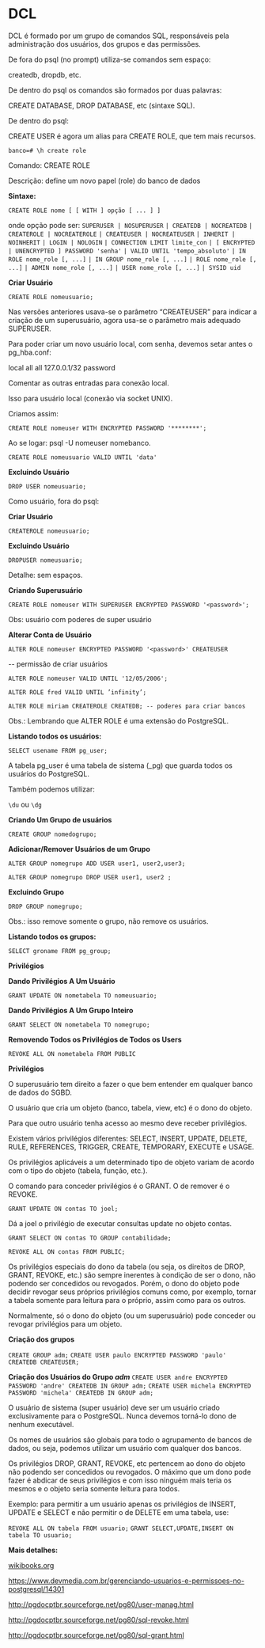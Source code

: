 # DCL

DCL é formado por um grupo de comandos SQL, responsáveis pela administração dos usuários, dos grupos e das permissões.

De fora do psql (no prompt) utiliza-se comandos sem espaço:

createdb, dropdb, etc.

De dentro do psql os comandos são formados por duas palavras:

CREATE DATABASE, DROP DATABASE, etc (sintaxe SQL).

De dentro do psql:

CREATE USER é agora um alias para CREATE ROLE, que tem mais recursos.

```
banco=# \h create role
```

Comando: CREATE ROLE

Descrição: define um novo papel (role) do banco de dados

**Sintaxe:**
```
CREATE ROLE nome [ [ WITH ] opção [ ... ] ]
```

onde opção pode ser:
    ```SUPERUSER | NOSUPERUSER```
   ```| CREATEDB | NOCREATEDB```
   ```| CREATEROLE | NOCREATEROLE```
   ```| CREATEUSER | NOCREATEUSER```
   ```| INHERIT | NOINHERIT```
   ```| LOGIN | NOLOGIN```
   ```| CONNECTION LIMIT limite_con```
   ```| [ ENCRYPTED | UNENCRYPTED ] PASSWORD 'senha'```
   ```| VALID UNTIL 'tempo_absoluto'```
   ```| IN ROLE nome_role [, ...]```
   ```| IN GROUP nome_role [, ...]```
   ```| ROLE nome_role [, ...]```
   ```| ADMIN nome_role [, ...]```
   ```| USER nome_role [, ...]```
   ```| SYSID uid```

**Criar Usuário**

```CREATE ROLE nomeusuario;```

Nas versões anteriores usava-se o parâmetro “CREATEUSER” para indicar a criação de um superusuário, agora usa-se o parâmetro mais adequado SUPERUSER.


Para poder criar um novo usuário local, com senha, devemos setar antes o pg_hba.conf:

local all all 127.0.0.1/32 password

Comentar as outras entradas para conexão local.

Isso para usuário local (conexão via socket UNIX).

Criamos assim:

```CREATE ROLE nomeuser WITH ENCRYPTED PASSWORD '********';```

Ao se logar: psql -U nomeuser nomebanco.

```CREATE ROLE nomeusuario VALID UNTIL 'data'```

**Excluindo Usuário**

```DROP USER nomeusuario;```

Como usuário, fora do psql:

**Criar Usuário**

```CREATEROLE nomeusuario;```

**Excluindo Usuário**

```DROPUSER nomeusuario;```

Detalhe: sem espaços.

**Criando Superusuário**

```CREATE ROLE nomeuser WITH SUPERUSER ENCRYPTED PASSWORD '<password>';```

Obs: usuário com poderes de super usuário

**Alterar Conta de Usuário**

```ALTER ROLE nomeuser ENCRYPTED PASSWORD '<password>' CREATEUSER```

-- permissão de criar usuários

```ALTER ROLE nomeuser VALID UNTIL '12/05/2006';```

```ALTER ROLE fred VALID UNTIL ’infinity’;```

```ALTER ROLE miriam CREATEROLE CREATEDB; -- poderes para criar bancos```

Obs.: Lembrando que ALTER ROLE é uma extensão do PostgreSQL.

**Listando todos os usuários:**

```SELECT usename FROM pg_user;```

A tabela pg_user é uma tabela de sistema (_pg) que guarda todos os usuários do PostgreSQL.

Também podemos utilizar:

```\du``` ou ```\dg```


**Criando Um Grupo de usuários**

```CREATE GROUP nomedogrupo;```

**Adicionar/Remover Usuários de um Grupo**

```ALTER GROUP nomegrupo ADD USER user1, user2,user3;```

```ALTER GROUP nomegrupo DROP USER user1, user2 ;```


**Excluindo Grupo**

```DROP GROUP nomegrupo;```

Obs.: isso remove somente o grupo, não remove os usuários.

**Listando todos os grupos:**

```SELECT groname FROM pg_group;```


**Privilégios**

**Dando Privilégios A Um Usuário**

```GRANT UPDATE ON nometabela TO nomeusuario;```


**Dando Privilégios A Um Grupo Inteiro**

```GRANT SELECT ON nometabela TO nomegrupo;```

**Removendo Todos os Privilégios de Todos os Users**

```REVOKE ALL ON nometabela FROM PUBLIC```


**Privilégios**

O superusuário tem direito a fazer o que bem entender em qualquer banco de dados do SGBD.

O usuário que cria um objeto (banco, tabela, view, etc) é o dono do objeto.

Para que outro usuário tenha acesso ao mesmo deve receber privilégios.

Existem vários privilégios diferentes: SELECT, INSERT, UPDATE, DELETE, RULE, REFERENCES, TRIGGER, CREATE, TEMPORARY, EXECUTE e USAGE.

Os privilégios aplicáveis a um determinado tipo de objeto variam de acordo com o tipo do objeto (tabela, função, etc.).

O comando para conceder privilégios é o GRANT. O de remover é o REVOKE.

```GRANT UPDATE ON contas TO joel;```

Dá a joel o privilégio de executar consultas update no objeto contas.

```GRANT SELECT ON contas TO GROUP contabilidade;```

```REVOKE ALL ON contas FROM PUBLIC;```


Os privilégios especiais do dono da tabela (ou seja, os direitos de DROP, GRANT, REVOKE, etc.) são sempre inerentes à condição de ser o dono, não podendo ser concedidos ou revogados. Porém, o dono do objeto pode decidir revogar seus próprios privilégios comuns como, por exemplo, tornar a tabela somente para leitura para o próprio, assim como para os outros.

Normalmente, só o dono do objeto (ou um superusuário) pode conceder ou revogar privilégios para um objeto.


**Criação dos grupos**

```CREATE GROUP adm;```
```CREATE USER paulo ENCRYPTED PASSWORD 'paulo' CREATEDB CREATEUSER;```


**Criação dos Usuários do Grupo *adm***
```CREATE USER andre ENCRYPTED PASSWORD 'andre' CREATEDB IN GROUP adm;```
```CREATE USER michela ENCRYPTED PASSWORD 'michela' CREATEDB IN GROUP adm;```

O usuário de sistema (super usuário) deve ser um usuário criado exclusivamente para o PostgreSQL. Nunca devemos torná-lo dono de nenhum executável.

Os nomes de usuários são globais para todo o agrupamento de bancos de dados, ou seja, podemos utilizar um usuário com qualquer dos bancos.

Os privilégios DROP, GRANT, REVOKE, etc pertencem ao dono do objeto não podendo ser concedidos ou revogados. O máximo que um dono pode fazer é abdicar de seus privilégios e com isso ninguém mais teria os mesmos e o objeto seria somente leitura para todos.

Exemplo: para permitir a um usuário apenas os privilégios de INSERT, UPDATE e SELECT e não permitir o de DELETE em uma tabela, use:

```REVOKE ALL ON tabela FROM usuario;```
```GRANT SELECT,UPDATE,INSERT ON tabela TO usuario;```

**Mais detalhes:**

[wikibooks.org](https://pt.wikibooks.org/wiki/PostgreSQL_Pr%C3%A1tico/DCL/Administra%C3%A7%C3%A3o_de_usu%C3%A1rios,_grupos_e_privil%C3%A9gios)

https://www.devmedia.com.br/gerenciando-usuarios-e-permissoes-no-postgresql/14301

http://pgdocptbr.sourceforge.net/pg80/user-manag.html

http://pgdocptbr.sourceforge.net/pg80/sql-revoke.html

http://pgdocptbr.sourceforge.net/pg80/sql-grant.html
